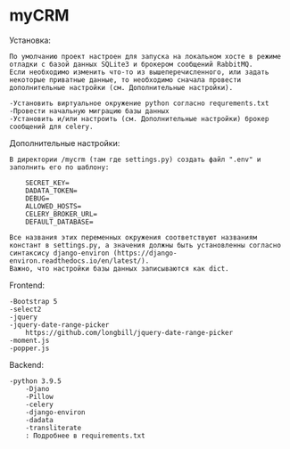 # myCRM

Установка:

    По умолчанию проект настроен для запуска на локальном хосте в режиме отладки с базой данных SQLite3 и брокером сообщений RabbitMQ.
    Если необходимо изменить что-то из вышеперечисленного, или задать некоторые приватные данные, то необходимо сначала провести
    дополнительные настройки (см. Дополнительные настройки).

    -Установить виртуальное окружение python согласно requrements.txt
    -Провести начальную миграцию базы данных
    -Установить и/или настроить (см. Дополнительные настройки) брокер сообщений для celery.

Дополнительные настройки:

    В директории /mycrm (там где settings.py) создать файл ".env" и заполнить его по шаблону:

        SECRET_KEY=
        DADATA_TOKEN=
        DEBUG=
        ALLOWED_HOSTS=
        CELERY_BROKER_URL=
        DEFAULT_DATABASE=

    Все названия этих переменных окружения соответствуют названиям констант в settings.py, а значения должны быть установленны согласно
    синтаксису django-environ (https://django-environ.readthedocs.io/en/latest/).
    Важно, что настройки базы данных записываются как dict.

Frontend:

    -Bootstrap 5
    -select2
    -jquery
    -jquery-date-range-picker
        https://github.com/longbill/jquery-date-range-picker
    -moment.js
    -popper.js

Backend:

    -python 3.9.5
        -Djano
        -Pillow
        -celery
        -django-environ
        -dadata
        -transliterate
        : Подробнее в requirements.txt
